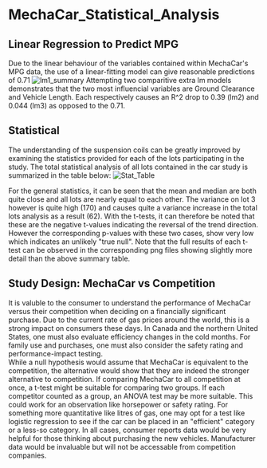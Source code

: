 # MechaCar_Statistical_Analysis


## Linear Regression to Predict MPG
Due to the linear behaviour of the variables contained within MechaCar's MPG data, the use of a linear-fitting model can give reasonable predictions of 0.71
![lm1_summary](https://user-images.githubusercontent.com/19878877/162633055-a035f9e1-40da-4c6a-8a2e-444a24f0f25e.png)
Attempting two comparitive extra lm models demonstrates that the two most influencial variables are Ground Clearance and Vehicle Length.  Each respectively causes an R^2 drop to 0.39 (lm2) and 0.044 (lm3) as opposed to the 0.71.

## Statistical 
The understanding of the suspension coils can be greatly improved by examining the statistics provided for each of the lots participating in the study.  The total statistical analysis of all lots contained in the car study is summarized in the table below:
![Stat_Table](https://user-images.githubusercontent.com/19878877/163041925-c4f9dca2-7e92-4cf9-ab2f-7f3b2b4494ad.png)

For the general statistics, it can be seen that the mean and median are both quite close and all lots are nearly equal to each other.  The variance on lot 3 however is quite high (170) and causes quite a variance increase in the total lots analysis as a result (62).  With the t-tests, it can therefore be noted that these are the negative t-values indicating the reversal of the trend direction.  However the corresponding p-values with these two cases, show very low which indicates an unlikely "true null".  Note that the full results of each t-test can be observed in the corresponding png files showing slightly more detail than the above summary table.

## Study Design: MechaCar vs Competition
It is valuble to the consumer to understand the performance of MechaCar versus their competition when deciding on a financially significant purchase.   Due to the current rate of gas prices around the world, this is a strong impact on consumers these days.  In Canada and the northern United States, one must also evaluate efficiency changes in the cold months.  For family use and purchases, one must also consider the safety rating and performance-impact testing.  
While a null hypothesis would assume that MechaCar is equivalent to the competition, the alternative would show that they are indeed the stronger alternative to competition.  If comparing MechaCar to all competition at once, a t-test might be suitable for comparing two groups.  If each competitor counted as a group, an ANOVA test may be more suitable.  This could work for an observation like horsepower or safety rating.
For something more quantitative like litres of gas, one may opt for a test like logistic regression to see if the car can be placed in an "efficient" category or a less-so category.  In all cases, consumer reports data would be very helpful for those thinking about purchasing the new vehicles.  Manufacturer data would be invaluable but will not be accessable from competition companies.

